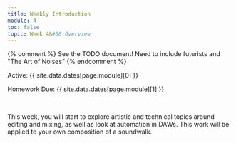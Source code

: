 ```yaml
---
title: Weekly Introduction
module: 4
toc: false
topic: Week 4&#58 Overview
---
```


{% comment %}
See the TODO document! Need to include futurists and "The Art of Noises"
{% endcomment %}



Active: {{ site.data.dates[page.module][0] }}

Homework Due: {{ site.data.dates[page.module][1] }}


<br />

<!-- <div class="embed-responsive embed-responsive-16by9"><iframe class="embed-responsive-item" src="https://www.youtube.com/embed/GGX5lm2me0A" frameborder="0" allowfullscreen></iframe></div> -->


This week, you will start to explore artistic and technical topics around editing and mixing, as well as look at automation in DAWs. This work will be applied to your own composition of a soundwalk.

